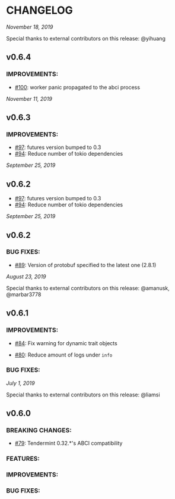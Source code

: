 # CHANGELOG

_November 18, 2019_

Special thanks to external contributors on this release: @yihuang

## v0.6.4

### IMPROVEMENTS:

- [\#100](https://github.com/tendermint/rust-abci/pull/100): worker panic propagated to the abci process

_November 11, 2019_

## v0.6.3

### IMPROVEMENTS:

- [\#97](https://github.com/tendermint/rust-abci/pull/97): futures version bumped to 0.3
- [\#94](https://github.com/tendermint/rust-abci/pull/94): Reduce number of tokio dependencies

_September 25, 2019_

## v0.6.2

- [\#97](https://github.com/tendermint/rust-abci/pull/97): futures version bumped to 0.3
- [\#94](https://github.com/tendermint/rust-abci/pull/94): Reduce number of tokio dependencies

_September 25, 2019_

## v0.6.2

### BUG FIXES:

- [\#89](https://github.com/tendermint/rust-abci/pull/89): Version of protobuf specified to the latest one (2.8.1)

_August 23, 2019_

Special thanks to external contributors on this release: @amanusk, @marbar3778

## v0.6.1

### IMPROVEMENTS:

- [\#84](https://github.com/tendermint/rust-abci/pull/84): Fix warning for dynamic trait objects

- [\#80](https://github.com/tendermint/rust-abci/pull/80): Reduce amount of logs under `info`

### BUG FIXES:

_July 1, 2019_

Special thanks to external contributors on this release: @liamsi

## v0.6.0

### BREAKING CHANGES:

- [\#79](https://github.com/tendermint/rust-abci/pull/79): Tendermint 0.32.\*'s ABCI compatibility

### FEATURES:

### IMPROVEMENTS:

### BUG FIXES:
